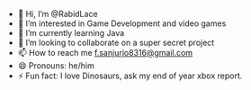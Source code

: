 - 👋 Hi, I’m @RabidLace
- 👀 I’m interested in Game Development and video games
- 🌱 I’m currently learning Java
- 💞️ I’m looking to collaborate on a super secret project
- 📫 How to reach me f.sanjurjo8316@gmail.com
- 😄 Pronouns: he/him
- ⚡ Fun fact: I love Dinosaurs, ask my  end of year xbox report.

<!---
RabidLace/RabidLace is a ✨ special ✨ repository because its `README.md` (this file) appears on your GitHub profile.
You can click the Preview link to take a look at your changes.
--->
